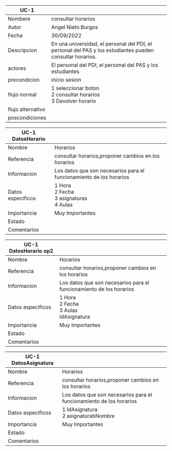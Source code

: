 |UC-1||
| ----------- | ----------- |
| Nombere | consultar horarios |
| Autor |   Angel Nieto Burgos |
| Fecha |30/09/2022   |
| Descripcion | En una universidad, el personal del PDI, el personal del PAS y los estudiantes pueden consultar horarios. 
| actores |   El personal del PDI, el personal del PAS y los estudiantes   |
| precondicion |   inicio sesion    |
| flujo normal   |  1 seleccionar boton <br>  2 consultar horarios <br> 3 Devolver horario <br> |
| flujo alternativo | 
| poscondiciones |

|UC-1 DatosHorario||
| ----------- | ----------- |
| Nombre |  Horarios |  
|Referencia| consultar horarios,proponer cambios en los horarios|
|Informacion|Los datos que son necesarios para el funcionamiento de los horarios  |
|Datos especificos|1 Hora <br> 2 Fecha <br> 3 asignaturas <br> 4 Aulas <br>|
|Importancia|Muy Importantes|
|Estado||
|Comentarios||

|UC-1 DatosHorario op2||
| ----------- | ----------- |
| Nombre |  Horarios |  
|Referencia| consultar horarios,proponer cambios en los horarios|
|Informacion|Los datos que son necesarios para el funcionamiento de los horarios  |
|Datos especificos|1 Hora <br> 2 Fecha <br> 3 Aulas <br>IdAsignatura <br>| 
|Importancia|Muy Importantes|
|Estado||
|Comentarios||

|UC-1 DatosAsignatura||
| ----------- | ----------- |
| Nombre |  Horarios |  
|Referencia| consultar horarios,proponer cambios en los horarios|
|Informacion|Los datos que son necesarios para el funcionamiento de los horarios  |
|Datos especificos|1 IdAsignatura <br> 2 asignaturabNombre <br>|
|Importancia|Muy Importantes|
|Estado||
|Comentarios||